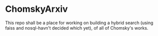 # ChomskyArxiv
This repo shall be a place for working on building a hybrid search (using faiss and nosql-havn't decided which yet), of all of Chomsky's works.
